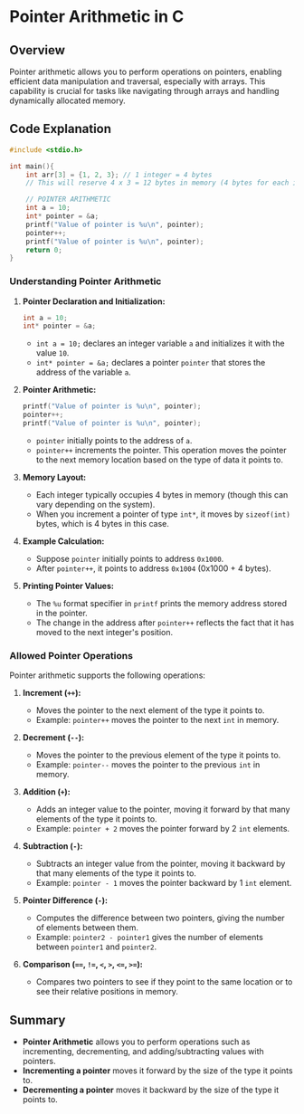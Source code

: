 # Pointer Arithmetic in C
## Overview
Pointer arithmetic allows you to perform operations on pointers, enabling efficient data manipulation and traversal, especially with arrays. This capability is crucial for tasks like navigating through arrays and handling dynamically allocated memory.

## Code Explanation

```c
#include <stdio.h> 

int main(){
    int arr[3] = {1, 2, 3}; // 1 integer = 4 bytes
    // This will reserve 4 x 3 = 12 bytes in memory (4 bytes for each integer) 

    // POINTER ARITHMETIC
    int a = 10;
    int* pointer = &a;
    printf("Value of pointer is %u\n", pointer);
    pointer++;
    printf("Value of pointer is %u\n", pointer);
    return 0;
}
```

### Understanding Pointer Arithmetic

1. **Pointer Declaration and Initialization:**
   ```c
   int a = 10;
   int* pointer = &a;
   ```
   - `int a = 10;` declares an integer variable `a` and initializes it with the value `10`.
   - `int* pointer = &a;` declares a pointer `pointer` that stores the address of the variable `a`.

2. **Pointer Arithmetic:**
   ```c
   printf("Value of pointer is %u\n", pointer);
   pointer++;
   printf("Value of pointer is %u\n", pointer);
   ```
   - `pointer` initially points to the address of `a`.
   - `pointer++` increments the pointer. This operation moves the pointer to the next memory location based on the type of data it points to.

3. **Memory Layout:**
   - Each integer typically occupies 4 bytes in memory (though this can vary depending on the system).
   - When you increment a pointer of type `int*`, it moves by `sizeof(int)` bytes, which is 4 bytes in this case.

4. **Example Calculation:**
   - Suppose `pointer` initially points to address `0x1000`.
   - After `pointer++`, it points to address `0x1004` (0x1000 + 4 bytes).

5. **Printing Pointer Values:**
   - The `%u` format specifier in `printf` prints the memory address stored in the pointer. 
   - The change in the address after `pointer++` reflects the fact that it has moved to the next integer's position.

### Allowed Pointer Operations

Pointer arithmetic supports the following operations:

1. **Increment (`++`):**
   - Moves the pointer to the next element of the type it points to.
   - Example: `pointer++` moves the pointer to the next `int` in memory.

2. **Decrement (`--`):**
   - Moves the pointer to the previous element of the type it points to.
   - Example: `pointer--` moves the pointer to the previous `int` in memory.

3. **Addition (`+`):**
   - Adds an integer value to the pointer, moving it forward by that many elements of the type it points to.
   - Example: `pointer + 2` moves the pointer forward by 2 `int` elements.

4. **Subtraction (`-`):**
   - Subtracts an integer value from the pointer, moving it backward by that many elements of the type it points to.
   - Example: `pointer - 1` moves the pointer backward by 1 `int` element.

5. **Pointer Difference (`-`):**
   - Computes the difference between two pointers, giving the number of elements between them.
   - Example: `pointer2 - pointer1` gives the number of elements between `pointer1` and `pointer2`.

6. **Comparison (`==`, `!=`, `<`, `>`, `<=`, `>=`):**
   - Compares two pointers to see if they point to the same location or to see their relative positions in memory.

## Summary

- **Pointer Arithmetic** allows you to perform operations such as incrementing, decrementing, and adding/subtracting values with pointers.
- **Incrementing a pointer** moves it forward by the size of the type it points to.
- **Decrementing a pointer** moves it backward by the size of the type it points to.